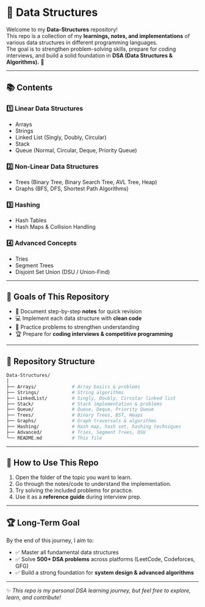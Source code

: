 # 📘 Data Structures

Welcome to my **Data-Structures** repository!  
This repo is a collection of my **learnings, notes, and implementations** of various data structures in different programming languages.  
The goal is to strengthen problem-solving skills, prepare for coding interviews, and build a solid foundation in **DSA (Data Structures & Algorithms).** 🚀

---

## 📚 Contents

### 1️⃣ Linear Data Structures
- Arrays
- Strings
- Linked List (Singly, Doubly, Circular)
- Stack
- Queue (Normal, Circular, Deque, Priority Queue)

### 2️⃣ Non-Linear Data Structures
- Trees (Binary Tree, Binary Search Tree, AVL Tree, Heap)
- Graphs (BFS, DFS, Shortest Path Algorithms)

### 3️⃣ Hashing
- Hash Tables
- Hash Maps & Collision Handling

### 4️⃣ Advanced Concepts
- Tries
- Segment Trees
- Disjoint Set Union (DSU / Union-Find)

---

## 🚀 Goals of This Repository
- 📒 Document step-by-step **notes** for quick revision  
- 💻 Implement each data structure with **clean code**  
- 🧩 Practice problems to strengthen understanding  
- 🏆 Prepare for **coding interviews & competitive programming**  

---

## 📂 Repository Structure
```bash
Data-Structures/
│
├── Arrays/             # Array basics & problems
├── Strings/            # String algorithms
├── LinkedList/         # Singly, Doubly, Circular linked list
├── Stack/              # Stack implementation & problems
├── Queue/              # Queue, Deque, Priority Queue
├── Trees/              # Binary Trees, BST, Heaps
├── Graphs/             # Graph traversals & algorithms
├── Hashing/            # Hash map, hash set, hashing techniques
├── Advanced/           # Tries, Segment Trees, DSU
└── README.md           # This file
````

---

## 🌟 How to Use This Repo

1. Open the folder of the topic you want to learn.
2. Go through the notes/code to understand the implementation.
3. Try solving the included problems for practice.
4. Use it as a **reference guide** during interview prep.

---

## 🏆 Long-Term Goal

By the end of this journey, I aim to:

* ✅ Master all fundamental data structures
* ✅ Solve **500+ DSA problems** across platforms (LeetCode, Codeforces, GFG)
* ✅ Build a strong foundation for **system design & advanced algorithms**

---

✨ *This repo is my personal DSA learning journey, but feel free to explore, learn, and contribute!*

```

